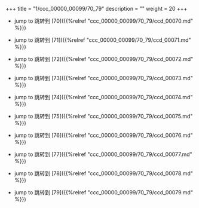 +++
title = "1/ccc_00000_00099/70_79"
description = ""
weight = 20
+++

* jump to 跳转到 [70]({{%relref "ccc_00000_00099/70_79/ccd_00070.md" %}})

* jump to 跳转到 [71]({{%relref "ccc_00000_00099/70_79/ccd_00071.md" %}})

* jump to 跳转到 [72]({{%relref "ccc_00000_00099/70_79/ccd_00072.md" %}})

* jump to 跳转到 [73]({{%relref "ccc_00000_00099/70_79/ccd_00073.md" %}})

* jump to 跳转到 [74]({{%relref "ccc_00000_00099/70_79/ccd_00074.md" %}})

* jump to 跳转到 [75]({{%relref "ccc_00000_00099/70_79/ccd_00075.md" %}})

* jump to 跳转到 [76]({{%relref "ccc_00000_00099/70_79/ccd_00076.md" %}})

* jump to 跳转到 [77]({{%relref "ccc_00000_00099/70_79/ccd_00077.md" %}})

* jump to 跳转到 [78]({{%relref "ccc_00000_00099/70_79/ccd_00078.md" %}})

* jump to 跳转到 [79]({{%relref "ccc_00000_00099/70_79/ccd_00079.md" %}})

